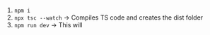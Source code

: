 1. `npm i`
2. `npx tsc --watch` -> Compiles TS code and creates the dist folder
3. `npm run dev` -> This will 